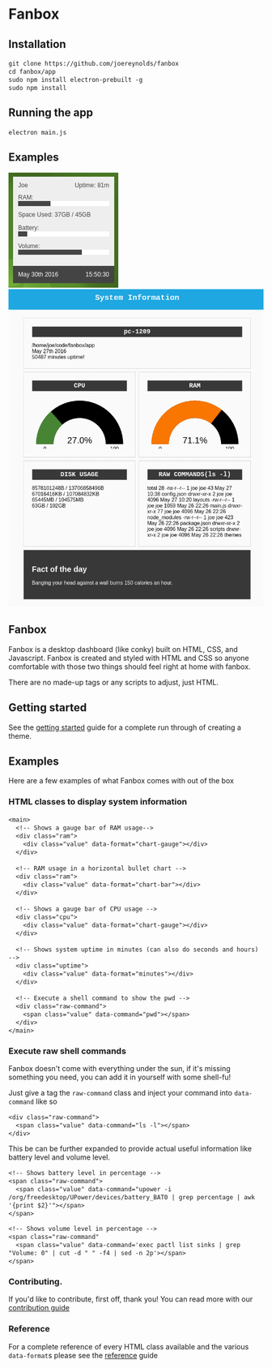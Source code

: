 # Fanbox

## Installation

```
git clone https://github.com/joereynolds/fanbox
cd fanbox/app
sudo npm install electron-prebuilt -g
sudo npm install
```

## Running the app
```
electron main.js
```

## Examples
![alt-text](simple.png)
![alt-text](fanbox.gif)

## Fanbox

Fanbox is a desktop dashboard (like conky) built on HTML, CSS, and Javascript.
Fanbox is created and styled with HTML and CSS so anyone comfortable with those two things should feel right at home with fanbox. 

There are no made-up tags or any scripts to adjust, just HTML.

## Getting started

See the [getting started](docs/getting-started.md) guide for a complete run through of creating a theme.

## Examples

Here are a few examples of what Fanbox comes with out of the box

### HTML classes to display system information
```
<main>
  <!-- Shows a gauge bar of RAM usage-->
  <div class="ram">
    <div class="value" data-format="chart-gauge"></div>
  </div>

  <!-- RAM usage in a horizontal bullet chart -->
  <div class="ram">
    <div class="value" data-format="chart-bar"></div>
  </div>

  <!-- Shows a gauge bar of CPU usage -->
  <div class="cpu">
    <div class="value" data-format="chart-gauge"></div>
  </div>

  <!-- Shows system uptime in minutes (can also do seconds and hours) -->
  <div class="uptime">
    <div class="value" data-format="minutes"></div>
  </div>

  <!-- Execute a shell command to show the pwd -->
  <div class="raw-command">
    <span class="value" data-command="pwd"></span>
  </div>
</main>
```

### Execute raw shell commands

Fanbox doesn't come with everything under the sun, if it's missing something you need, you can add it in yourself with some shell-fu!

Just give a tag the ```raw-command``` class and inject your command into ```data-command``` like so

```
<div class="raw-command">
  <span class="value" data-command="ls -l"></span>
</div>
```

This be can be further expanded to provide actual useful information like battery level and volume level.

```
<!-- Shows battery level in percentage -->
<span class="raw-command">
  <span class="value" data-command="upower -i /org/freedesktop/UPower/devices/battery_BAT0 | grep percentage | awk '{print $2}'"></span>
</span>
```

```
<!-- Shows volume level in percentage -->
<span class="raw-command"
  <span class="value" data-command='exec pactl list sinks | grep "Volume: 0" | cut -d " " -f4 | sed -n 2p'></span>
</span>
```
### Contributing.

If you'd like to contribute, first off, thank you!
You can read more with our [contribution guide](docs/contributing.md)

### Reference

For a complete reference of every HTML class available and the various ```data-format```s please see the [reference](docs/reference.md) guide
